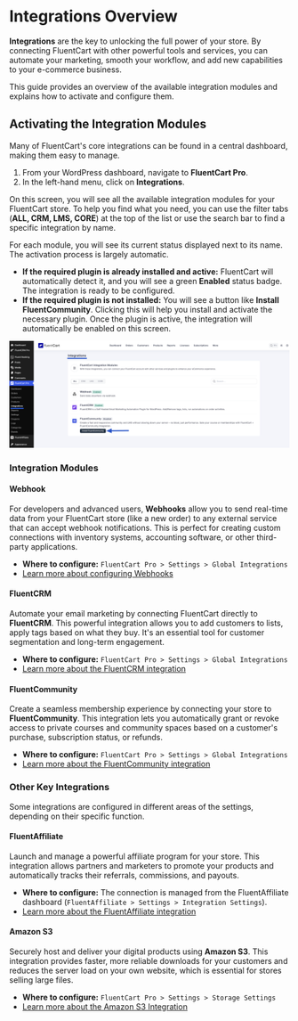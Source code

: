# Integrations Overview

**Integrations** are the key to unlocking the full power of your store. By connecting FluentCart with other powerful tools and services, you can automate your marketing, smooth your workflow, and add new capabilities to your e-commerce business.

This guide provides an overview of the available integration modules and explains how to activate and configure them.

## Activating the Integration Modules

Many of FluentCart's core integrations can be found in a central dashboard, making them easy to manage.

1.  From your WordPress dashboard, navigate to **FluentCart Pro**.
2.  In the left-hand menu, click on **Integrations**.

On this screen, you will see all the available integration modules for your FluentCart store. To help you find what you need, you can use the filter tabs (**ALL, CRM, LMS, CORE**) at the top of the list or use the search bar to find a specific integration by name.

For each module, you will see its current status displayed next to its name. The activation process is largely automatic.

* **If the required plugin is already installed and active:** FluentCart will automatically detect it, and you will see a green **Enabled** status badge. The integration is ready to be configured.
* **If the required plugin is not installed:** You will see a button like **Install FluentCommunity**. Clicking this will help you install and activate the necessary plugin. Once the plugin is active, the integration will automatically be enabled on this screen.

![Integration Overview](/guide/public/images/integrations/integration-overview/integration-overview.png)

### Integration Modules

#### Webhook

For developers and advanced users, **Webhooks** allow you to send real-time data from your FluentCart store (like a new order) to any external service that can accept webhook notifications. This is perfect for creating custom connections with inventory systems, accounting software, or other third-party applications.

* **Where to configure:** `FluentCart Pro > Settings > Global Integrations`
* [Learn more about configuring Webhooks](/guide/integrations/webhook-integration.md)

#### FluentCRM

Automate your email marketing by connecting FluentCart directly to **FluentCRM**. This powerful integration allows you to add customers to lists, apply tags based on what they buy. It's an essential tool for customer segmentation and long-term engagement.

* **Where to configure:** `FluentCart Pro > Settings > Global Integrations`
* [Learn more about the FluentCRM integration](/guide/integrations/fluentcrm-integration.md)

#### FluentCommunity

Create a seamless membership experience by connecting your store to **FluentCommunity**. This integration lets you automatically grant or revoke access to private courses and community spaces based on a customer's purchase, subscription status, or refunds.

* **Where to configure:** `FluentCart Pro > Settings > Global Integrations`
* [Learn more about the FluentCommunity integration](/guide/integrations/fluentcommunity-integration.md)

### Other Key Integrations

Some integrations are configured in different areas of the settings, depending on their specific function.

#### FluentAffiliate

Launch and manage a powerful affiliate program for your store. This integration allows partners and marketers to promote your products and automatically tracks their referrals, commissions, and payouts.

* **Where to configure:** The connection is managed from the FluentAffiliate dashboard (`FluentAffiliate > Settings > Integration Settings`).
* [Learn more about the FluentAffiliate integration](/guide/integrations/fluentaffiliate-integration.md)

#### Amazon S3

Securely host and deliver your digital products using **Amazon S3**. This integration provides faster, more reliable downloads for your customers and reduces the server load on your own website, which is essential for stores selling large files.

* **Where to configure:** `FluentCart Pro > Settings > Storage Settings`
* [Learn more about the Amazon S3 Integration](/guide/integrations/amazon-s3-integration.md)